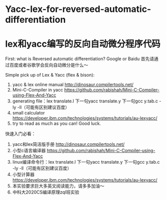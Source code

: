 # Yacc-lex-for-reversed-automatic-differentiation
# lex和yacc编写的反向自动微分程序代码

First: what is Reversed automatic differentiation? Google or Baidu
首先请通过百度或者谷歌学会反向自动微分是什么～

Simple pick up of Lex & Yacc (flex & bison):
1. yacc & lex online manual http://dinosaur.compilertools.net/
2. Mini-C-Compiler in yacc https://github.com/rabishah/Mini-C-Compiler-using-Flex-And-Yacc
3. generating file：lex translate.l 下一句yacc translate.y 下一句gcc y.tab.c -ly -ll（可能有区别建议百度）
4. small calculator https://developer.ibm.com/technologies/systems/tutorials/au-lexyacc/
5. try to read as much as you can! Good luck.



快速入门必看：
1. yacc和lex简洁版手册 http://dinosaur.compilertools.net/
2. 小型c语言编译器 https://github.com/rabishah/Mini-C-Compiler-using-Flex-And-Yacc
3. linux编译命令行：lex translate.l 下一句yacc translate.y 下一句gcc y.tab.c -ly -ll（可能有区别建议百度）
4. 小型计算器 https://developer.ibm.com/technologies/systems/tutorials/au-lexyacc/
5. 本实验要求巨大多英文阅读能力，请多多加油～
6. 中科大2020CS编译原理zql班实验

